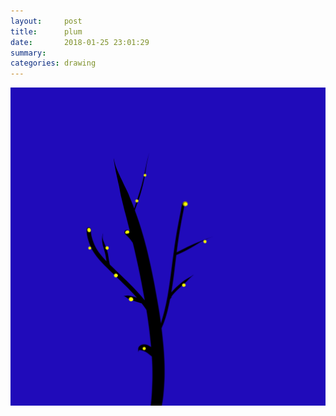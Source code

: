 ```yaml
---
layout:     post
title:      plum
date:       2018-01-25 23:01:29
summary:    
categories: drawing
---
```

![plum](/images/diary/plum.png ".")
